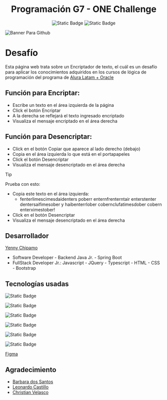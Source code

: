 
<h1 align="center"> Programación G7 - ONE Challenge</h1>

<div align="center">

  ![Static Badge](https://img.shields.io/badge/VERSION-1.0-yellow?style=flat)
  ![Static Badge](https://img.shields.io/badge/STATUS-TERMINADO-blue?style=flat)


</div>

![Banner Para Github](https://github.com/user-attachments/assets/07f0f5cf-80fe-46b4-960a-cc6962a6009b)


# Desafío

  Esta página web trata sobre un Encriptador de texto, el cuál es un desafío para aplicar los conocimientos adquiridos en los cursos de lógica de programación del programa de [Alura Latam + Oracle](https://www.linkedin.com/company/alura-latam/) 

## Función para Encriptar:
  * Escribe un texto en el área izquierda de la página
  * Click el botón Encriptar
  * A la derecha se reflejará el texto ingresado encriptado
  * Visualiza el mensaje encriptado en el área derecha

## Función para Desencriptar:
  * Click en el botón Copiar que aparece al lado derecho (debajo)
  * Copia en el área izquierda lo que está en el portapapeles
  * Click el botón Desencriptar
  * Visualiza el mensaje desencriptado en el área derecha

>[!TIP]
>
> Prueba con esto:
>
   * Copia este texto en el área izquierda:
     - fenterlimescimesdaidenters poberr enternfrenterntair enterstenter dentersaifimesober y haibenterrlober cobernclufatimesdober cobern enterximestober!
   * Click en el botón Desencriptar
   * Visualiza el mensaje desencriptado en el área derecha
      
## Desarrollador

[Yenny Chipamo](https://www.linkedin.com/in/yenny-chipamo/)
* Software Developer - Backend Java Jr. - Spring Boot
* FullStack Developer Jr.: Javascript - JQuery - Typescript - HTML - CSS - Bootstrap

## Tecnologías usadas
   
  ![Static Badge](https://img.shields.io/badge/HTML-green?style=flat)
  
  ![Static Badge](https://img.shields.io/badge/CSS-skyblue?style=flat)
  
  ![Static Badge](https://img.shields.io/badge/JAVASCRIPT-fuchsia?style=flat)
  
  ![Static Badge](https://img.shields.io/badge/GOOGLE%20FONTS-red?style=flat)
  
  ![Static Badge](https://img.shields.io/badge/SWEETALERT-limegreen?style=flat)

  ![Static Badge](https://img.shields.io/badge/PROTOTIPO-FIGMA-orange?style=flat)

  [Figma](https://www.figma.com/design/o6Sl8PlGu4KJH9fljzRXEK/Alura-Challenge---Desaf%C3%ADo-1---L%C3%B3gica-(Copy)?node-id=16-60&t=MXLhyu5xtcLNFebm-0)

## Agradecimiento 

* [Barbara dos Santos](https://www.linkedin.com/in/barbara2-dos-santos/)
* [Leonardo Castillo](https://www.linkedin.com/in/leonardo-castillo-4911571a/)
* [Christian Velasco](https://www.linkedin.com/in/christianpva/)
